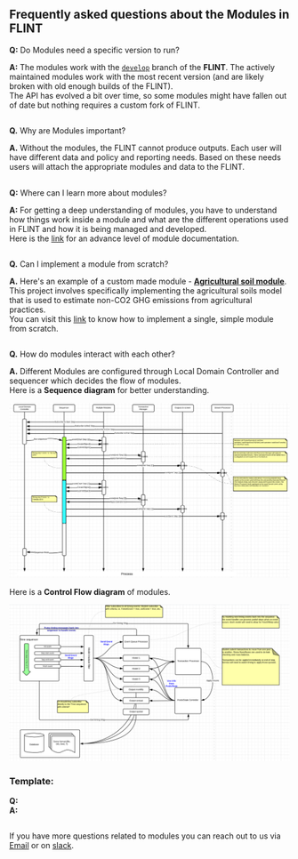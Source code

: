 ## Frequently asked questions about the Modules in FLINT


**Q:**  Do Modules need a specific version to run? 

**A:** The modules work with the [`develop`](https://github.com/moja-global/FLINT/tree/develop) branch of the **FLINT**. The actively maintained modules work with the most recent version (and are likely broken with old enough builds of the FLINT).  
The API has evolved a bit over time, so some modules might have fallen out of date but nothing requires a custom fork of FLINT.

##
**Q.** Why are Modules important?

**A.** Without the modules, the FLINT cannot produce outputs. Each user will have different data and policy and reporting needs. Based on these needs users will attach the appropriate modules and data to the FLINT. 

## 
**Q:** Where can I learn more about modules?

**A:** For getting a deep understanding of modules, you have to understand how things work inside a module and what are the different operations used in FLINT and how it is being managed and developed.  
Here is the [link](https://github.com/moja-global/FLINT.Modules.docs/blob/develop/modules.md) for an advance level of module documentation.
##

**Q.** Can I implement a module from scratch?

**A.** Here's an example of a custom made module - [**Agricultural soil module**](https://github.com/moja-global/FLINT.Module.Agricultural_Soil_Model).   
This project involves specifically implementing the agricultural soils model that is used to estimate non-CO2 GHG emissions from agricultural practices.   
You can visit this [link](https://github.com/moja-global/FLINT.Modules.docs/blob/develop/modules.md#developing-modules) to know how to implement a single, simple module from scratch.


##
**Q.** How do modules interact with each other?

**A.** Different Modules are configured through Local Domain Controller and sequencer which decides the flow of modules.   
Here is a **Sequence diagram** for better understanding.

![Modules-Interaction](assets/modules_interaction.png)    

Here is a **Control Flow diagram** of modules.

![ControlFlow](assets/control_flow.png)



### Template:   
**Q:**   
**A:**

##
If you have more questions related to modules you can reach out to us via [Email]((mailto:info@moja.global)) or on [slack](https://join.slack.com/t/mojaglobal/shared_invite/zt-o6ta1ug0-rVLjAo460~d7JbZ~HpFFtw ).